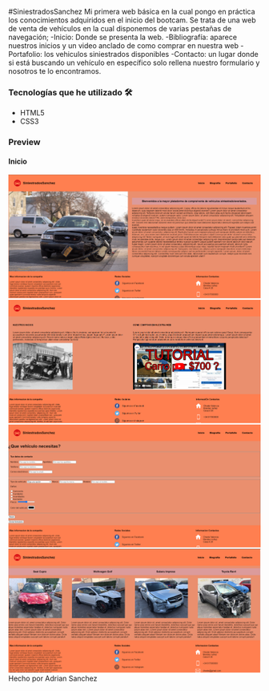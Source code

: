 
#SiniestradosSanchez
Mi primera web básica en la cual pongo en práctica los conocimientos adquiridos en el inicio del bootcam. Se trata de una web de venta de vehículos en la cual disponemos de varias pestañas de navegación; 
-Inicio: Donde se presenta la web.
-Bibliografía: aparece nuestros inicios y un video anclado de como comprar en nuestra web
-Portafolio: los vehiculos siniestrados disponibles
-Contacto: un lugar donde si está buscando un vehículo en específico solo rellena nuestro formulario y nosotros te lo encontramos.

### Tecnologías que he utilizado 🛠️
- HTML5
- CSS3

### Preview

#### Inicio
![foto](/assets/readme/Captura%20de%20pantalla%202022-09-29%20223831.png)
![foto](/assets/readme/bibliografia.png)
![foto](/assets/readme/contacto.png)
![foto](/assets/readme/portafolio.png)
Hecho por Adrian Sanchez 
